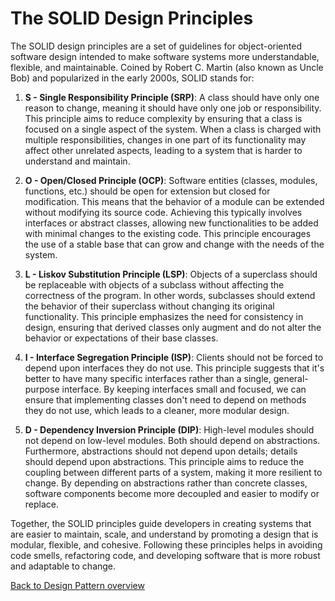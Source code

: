 # The SOLID Design Principles

The SOLID design principles are a set of guidelines for object-oriented software design intended to make software systems more understandable, flexible, and maintainable. Coined by Robert C. Martin (also known as Uncle Bob) and popularized in the early 2000s, SOLID stands for:

1. **S - Single Responsibility Principle (SRP)**: A class should have only one reason to change, meaning it should have only one job or responsibility. This principle aims to reduce complexity by ensuring that a class is focused on a single aspect of the system. When a class is charged with multiple responsibilities, changes in one part of its functionality may affect other unrelated aspects, leading to a system that is harder to understand and maintain.

2. **O - Open/Closed Principle (OCP)**: Software entities (classes, modules, functions, etc.) should be open for extension but closed for modification. This means that the behavior of a module can be extended without modifying its source code. Achieving this typically involves interfaces or abstract classes, allowing new functionalities to be added with minimal changes to the existing code. This principle encourages the use of a stable base that can grow and change with the needs of the system.

3. **L - Liskov Substitution Principle (LSP)**: Objects of a superclass should be replaceable with objects of a subclass without affecting the correctness of the program. In other words, subclasses should extend the behavior of their superclass without changing its original functionality. This principle emphasizes the need for consistency in design, ensuring that derived classes only augment and do not alter the behavior or expectations of their base classes.

4. **I - Interface Segregation Principle (ISP)**: Clients should not be forced to depend upon interfaces they do not use. This principle suggests that it's better to have many specific interfaces rather than a single, general-purpose interface. By keeping interfaces small and focused, we can ensure that implementing classes don't need to depend on methods they do not use, which leads to a cleaner, more modular design.

5. **D - Dependency Inversion Principle (DIP)**: High-level modules should not depend on low-level modules. Both should depend on abstractions. Furthermore, abstractions should not depend upon details; details should depend upon abstractions. This principle aims to reduce the coupling between different parts of a system, making it more resilient to change. By depending on abstractions rather than concrete classes, software components become more decoupled and easier to modify or replace.

Together, the SOLID principles guide developers in creating systems that are easier to maintain, scale, and understand by promoting a design that is modular, flexible, and cohesive. Following these principles helps in avoiding code smells, refactoring code, and developing software that is more robust and adaptable to change.

[Back to Design Pattern overview](./README.md)
